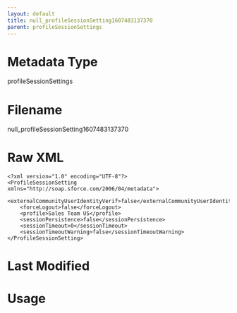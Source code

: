 ```yaml
---
layout: default
title: null_profileSessionSetting1607483137370
parent: profileSessionSettings
---
```

# Metadata Type
profileSessionSettings


# Filename 
null_profileSessionSetting1607483137370


# Raw XML
```
<?xml version="1.0" encoding="UTF-8"?>
<ProfileSessionSetting xmlns="http://soap.sforce.com/2006/04/metadata">
    <externalCommunityUserIdentityVerif>false</externalCommunityUserIdentityVerif>
    <forceLogout>false</forceLogout>
    <profile>Sales Team US</profile>
    <sessionPersistence>false</sessionPersistence>
    <sessionTimeout>0</sessionTimeout>
    <sessionTimeoutWarning>false</sessionTimeoutWarning>
</ProfileSessionSetting>
```


# Last Modified


# Usage
